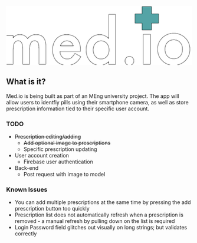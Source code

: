 ![alt text](./app/assets/medio_logo_outline.png?raw=true)

## What is it?

Med.io is being built as part of an MEng university project. The app will allow users to identfiy pills using their smartphone camera, as well as store prescription information tied to their specific user account.

### TODO

+ ~~Prescription editing/adding~~
	+ ~~Add optional image to prescriptions~~
	+ Specific prescription updating
+ User account creation
	+ Firebase user authentication
+ Back-end
	+ Post request with image to model

### Known Issues

+ You can add multiple prescriptions at the same time by pressing the add prescription button too quickly
+ Prescription list does not automatically refresh when a prescription is removed - a manual refresh by pulling down on the list is required
+ Login Password field glitches out visually on long strings; but validates correctly
